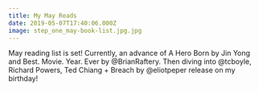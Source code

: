 ```yaml
---
title: My May Reads
date: 2019-05-07T17:40:06.000Z 
image: step_one_may-book-list.jpg.jpg
---
```

May reading list is set! Currently, an advance of A Hero Born by Jin Yong and Best. Movie. Year. Ever by @BrianRaftery. Then diving into @tcboyle, Richard Powers, Ted Chiang + Breach by @eliotpeper release on my birthday!
